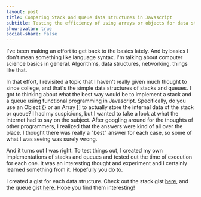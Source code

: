 ```yaml
---
layout: post
title: Comparing Stack and Queue data structures in Javascript
subtitle: Testing the efficiency of using arrays or objects for data storage in stacks and queues
show-avatar: true
social-share: false
---
```


I've been making an effort to get back to the basics lately.  And by basics I don't mean something like language syntax.  I'm talking about computer science basics in general.  Algorithms, data structures, networking, things like that.

In that effort, I revisited a topic that I haven't really given much thought to since college, and that's the simple data structures of stacks and queues.  I got to thinking about what the best way would be to implement a stack and a queue using functional programming in Javascript.  Specifically, do you use an Object {} or an Array [] to actually store the internal data of the stack or queue?  I had my suspicions, but I wanted to take a look at what the internet had to say on the subject.  After googling around for the thoughts of other programmers, I realized that the answers were kind of all over the place.  I thought there was really a "best" answer for each case, so some of what I was seeing was surely wrong.

And it turns out I was right.  To test things out, I created my own implementations of stacks and queues and tested out the time of execution for each one.  It was an interesting thought and experiment and I certainly learned something from it.  Hopefully you do to.

I created a gist for each data structure.  Check out the stack gist [here](https://gist.github.com/heymoose/bb4b327f071bd1113bed80e4035848b8), and the queue gist [here](https://gist.github.com/heymoose/30189d18efc1d8f582068f0bdd21854f).  Hope you find them interesting!

